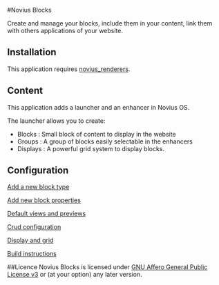 #Novius Blocks

Create and manage your blocks, include them in your content, link them with others applications of your website.

## Installation

This application requires [novius_renderers](https://github.com/novius/novius_renderers).


## Content

This application adds a launcher and an enhancer in Novius OS.

The launcher allows you to create:
* Blocks : Small block of content to display in the website
* Groups : A group of blocks easily selectable in the enhancers
* Displays : A powerful grid system to display blocks.

## Configuration

[Add a new block type](docs/block.md)

[Add new block properties](docs/properties.md)

[Default views and previews](docs/views.md)

[Crud configuration](docs/crud.md)

[Display and grid](docs/grid.md)

[Build instructions](docs/build.md)

##Licence
Novius Blocks is licensed under [GNU Affero General Public License v3](http://www.gnu.org/licenses/agpl-3.0.html) or (at your option) any later version.
